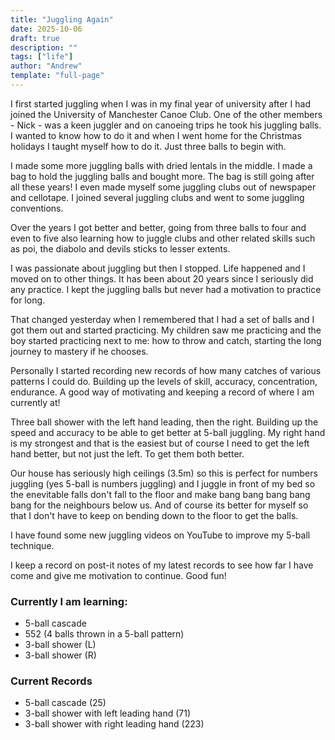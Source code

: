 ```yaml
---
title: "Juggling Again"
date: 2025-10-06
draft: true
description: ""
tags: ["life"]
author: "Andrew"
template: "full-page"
---
```


I first started juggling when I was in my final year of university after I had joined the University of Manchester Canoe Club. One of the other members - Nick - was a keen juggler and on canoeing trips he took his juggling balls. I wanted to know how to do it and when I went home for the Christmas holidays I taught myself how to do it. Just three balls to begin with. 

I made some more juggling balls with dried lentals in the middle. I made a bag to hold the juggling balls and bought more. The bag is still going after all these years! I even made myself some juggling clubs out of newspaper and cellotape. I joined several juggling clubs and went to some juggling conventions.

Over the years I got better and better, going from three balls to four and even to five also learning how to juggle clubs and other related skills such as poi, the diabolo and devils sticks to lesser extents. 

I was passionate about juggling but then I stopped. Life happened and I moved on to other things. It has been about 20 years since I seriously did any practice. I kept the juggling balls but never had a motivation to practice for long.

That changed yesterday when I remembered that I had a set of balls and I got them out and started practicing. My children saw me practicing and the boy started practicing next to me: how to throw and catch, starting the long journey to mastery if he chooses. 

Personally I started recording new records of how many catches of various patterns I could do. Building up the levels of skill, accuracy, concentration, endurance. A good way of motivating and keeping a record of where I am currently at!

Three ball shower with the left hand leading, then the right. Building up the speed and accuracy to be able to get better at 5-ball juggling. My right hand is my strongest and that is the easiest but of course I need to get the left hand better, but not just the left. To get them both better. 

Our house has seriously high ceilings (3.5m) so this is perfect for numbers juggling (yes 5-ball is numbers juggling) and I juggle in front of my bed so the enevitable falls don't fall to the floor and make bang bang bang bang bang for the neighbours below us. And of course its better for myself so that I don't have to keep on bending down to the floor to get the balls. 

I have found some new juggling videos on YouTube to improve my 5-ball technique.

I keep a record on post-it notes of my latest records to see how far I have come and give me motivation to continue. Good fun!

### Currently I am learning:
- 5-ball cascade
- 552 (4 balls thrown in a 5-ball pattern)
- 3-ball shower (L)
- 3-ball shower (R)

### Current Records
- 5-ball cascade (25)
- 3-ball shower with left leading hand (71)
- 3-ball shower with right leading hand (223)

